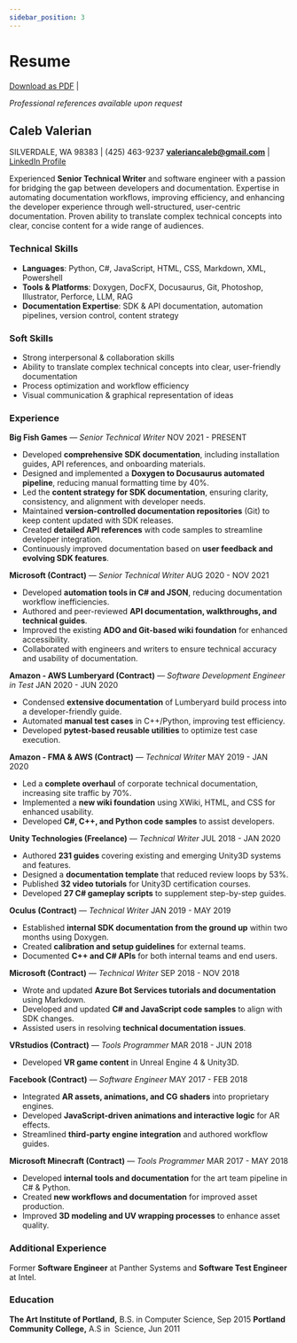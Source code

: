 ```yaml
---
sidebar_position: 3
---
```


# Resume

<FAIcon icon="fa-solid fa-file-pdf" size="2x" /> [Download as PDF](../static/files/caleb_valerian_resume.pdf) | 

_Professional references available upon request_

## Caleb Valerian                                   
SILVERDALE, WA 98383 | (425) 463-9237
[**valeriancaleb@gmail.com**](mailto:valeriancaleb@gmail.com) | <FAIcon icon="fa-brands fa-linkedin" size="2x" /> [LinkedIn Profile](https://www.linkedin.com/in/caleb-valerian/)

Experienced **Senior Technical Writer** and software engineer with a passion for bridging the gap between developers and documentation. Expertise in automating documentation workflows, improving efficiency, and enhancing the developer experience through well-structured, user-centric documentation. Proven ability to translate complex technical concepts into clear, concise content for a wide range of audiences.

### Technical Skills

- **Languages**: Python, C#, JavaScript, HTML, CSS, Markdown, XML, Powershell
- **Tools & Platforms**: Doxygen, DocFX, Docusaurus, Git, Photoshop, Illustrator, Perforce, LLM, RAG
- **Documentation Expertise**: SDK & API documentation, automation pipelines, version control, content strategy

### Soft Skills

- Strong interpersonal & collaboration skills
- Ability to translate complex technical concepts into clear, user-friendly documentation
- Process optimization and workflow efficiency
- Visual communication & graphical representation of ideas

### Experience

**Big Fish Games** — _Senior Technical Writer_
NOV 2021 - PRESENT

- Developed **comprehensive SDK documentation**, including installation guides, API references, and onboarding materials.
- Designed and implemented a **Doxygen to Docusaurus automated pipeline**, reducing manual formatting time by 40%.
- Led the **content strategy for SDK documentation**, ensuring clarity, consistency, and alignment with developer needs.
- Maintained **version-controlled documentation repositories** (Git) to keep content updated with SDK releases.
- Created **detailed API references** with code samples to streamline developer integration.
- Continuously improved documentation based on **user feedback and evolving SDK features**.

**Microsoft (Contract)** — _Senior Technical Writer_
AUG 2020 - NOV 2021

- Developed **automation tools in C# and JSON**, reducing documentation workflow inefficiencies.
- Authored and peer-reviewed **API documentation, walkthroughs, and technical guides**.
- Improved the existing **ADO and Git-based wiki foundation** for enhanced accessibility.
- Collaborated with engineers and writers to ensure technical accuracy and usability of documentation.

**Amazon - AWS Lumberyard (Contract)** — _Software Development Engineer in Test_
JAN 2020 - JUN 2020

- Condensed **extensive documentation** of Lumberyard build process into a developer-friendly guide.
- Automated **manual test cases** in C++/Python, improving test efficiency.
- Developed **pytest-based reusable utilities** to optimize test case execution.

**Amazon - FMA & AWS (Contract)** — _Technical Writer_
MAY 2019 - JAN 2020

- Led a **complete overhaul** of corporate technical documentation, increasing site traffic by 70%.
- Implemented a **new wiki foundation** using XWiki, HTML, and CSS for enhanced usability.
- Developed **C#, C++, and Python code samples** to assist developers.

**Unity Technologies (Freelance)** — _Technical Writer_
JUL 2018 - JAN 2020

- Authored **231 guides** covering existing and emerging Unity3D systems and features.
- Designed a **documentation template** that reduced review loops by 53%.
- Published **32 video tutorials** for Unity3D certification courses.
- Developed **27 C# gameplay scripts** to supplement step-by-step guides.

**Oculus (Contract)** — _Technical Writer_
JAN 2019 - MAY 2019

- Established **internal SDK documentation from the ground up** within two months using Doxygen.
- Created **calibration and setup guidelines** for external teams.
- Documented **C++ and C# APIs** for both internal teams and end users.

**Microsoft (Contract)** — _Technical Writer_
SEP 2018 - NOV 2018

- Wrote and updated **Azure Bot Services tutorials and documentation** using Markdown.
- Developed and updated **C# and JavaScript code samples** to align with SDK changes.
- Assisted users in resolving **technical documentation issues**.

**VRstudios (Contract)** — _Tools Programmer_
MAR 2018 - JUN 2018
- Developed **VR game content** in Unreal Engine 4 & Unity3D.

**Facebook (Contract)** — _Software Engineer_
MAY 2017 - FEB 2018

- Integrated **AR assets, animations, and CG shaders** into proprietary engines.
- Developed **JavaScript-driven animations and interactive logic** for AR effects.
- Streamlined **third-party engine integration** and authored workflow guides.

**Microsoft Minecraft (Contract)** — _Tools Programmer_
MAR 2017 - MAY 2018

- Developed **internal tools and documentation** for the art team pipeline in C# & Python.
- Created **new workflows and documentation** for improved asset production.
- Improved **3D modeling and UV wrapping processes** to enhance asset quality.

### Additional Experience

Former **Software Engineer** at Panther Systems and **Software Test Engineer** at Intel. 

### Education

**The Art Institute of Portland,** B.S. in Computer Science, Sep 2015
**Portland Community College,** A.S in  Science, Jun 2011
